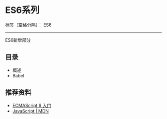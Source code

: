 # ES6系列

标签（空格分隔）： ES6

---

ES6新增部分

## 目录

* 概述
* Babel

## 推荐资料

* [ECMAScript 6 入门](http://es6.ruanyifeng.com/#README)
* [JavaScript | MDN](https://developer.mozilla.org/zh-CN/docs/Web/JavaScript)
